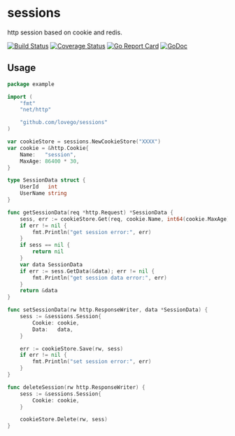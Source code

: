 # sessions
http session based on cookie and redis.


[![Build Status](https://travis-ci.org/lovego/sessions.svg?branch=master)](https://travis-ci.org/lovego/sessions)
[![Coverage Status](https://coveralls.io/repos/github/lovego/sessions/badge.svg?branch=master)](https://coveralls.io/github/lovego/sessions?branch=master)
[![Go Report Card](https://goreportcard.com/badge/github.com/lovego/sessions?1)](https://goreportcard.com/report/github.com/lovego/sessions)
[![GoDoc](https://godoc.org/github.com/lovego/sessions?status.svg)](https://godoc.org/github.com/lovego/sessions)

## Usage
```go
package example

import (
	"fmt"
	"net/http"

	"github.com/lovego/sessions"
)

var cookieStore = sessions.NewCookieStore("XXXX")
var cookie = &http.Cookie{
	Name:   "session",
	MaxAge: 86400 * 30,
}

type SessionData struct {
	UserId   int
	UserName string
}

func getSessionData(req *http.Request) *SessionData {
	sess, err := cookieStore.Get(req, cookie.Name, int64(cookie.MaxAge))
	if err != nil {
		fmt.Println("get session error:", err)
	}
	if sess == nil {
		return nil
	}
	var data SessionData
	if err := sess.GetData(&data); err != nil {
		fmt.Println("get session data error:", err)
	}
	return &data
}

func setSessionData(rw http.ResponseWriter, data *SessionData) {
	sess := &sessions.Session{
		Cookie: cookie,
		Data:   data,
	}

	err := cookieStore.Save(rw, sess)
	if err != nil {
		fmt.Println("set session error:", err)
	}
}

func deleteSession(rw http.ResponseWriter) {
	sess := &sessions.Session{
		Cookie: cookie,
	}

	cookieStore.Delete(rw, sess)
}
```
